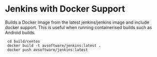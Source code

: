# Jenkins with Docker Support

Builds a Docker Image from the latest jenkins/jenkins image and include docker support.
This is useful when running containerised builds such as Android builds.

```
 cd build/centos
 docker build -t avsoftware/jenkins:latest .
 docker push avsoftware/jenkins:latest
 ```
